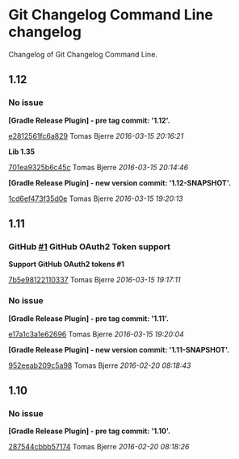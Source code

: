 # Git Changelog Command Line changelog

Changelog of Git Changelog Command Line.


## 1.12
 
  
  
### No issue
  

  
**[Gradle Release Plugin] - pre tag commit:  '1.12'.**



[e2812561fc6a829](https://github.com/tomasbjerre/git-changelog-command-line/commit/e2812561fc6a829) Tomas Bjerre *2016-03-15 20:16:21*

  
**Lib 1.35**



[701ea9325b6c45c](https://github.com/tomasbjerre/git-changelog-command-line/commit/701ea9325b6c45c) Tomas Bjerre *2016-03-15 20:14:46*

  
**[Gradle Release Plugin] - new version commit:  '1.12-SNAPSHOT'.**



[1cd6ef473f35d0e](https://github.com/tomasbjerre/git-changelog-command-line/commit/1cd6ef473f35d0e) Tomas Bjerre *2016-03-15 19:20:13*

  

 

## 1.11
 
  
   
### GitHub [#1](https://github.com/tomasbjerre/git-changelog-command-line/issues/1) GitHub OAuth2 Token support  
   
   
  
  

  
**Support GitHub OAuth2 tokens #1**



[7b5e98122110337](https://github.com/tomasbjerre/git-changelog-command-line/commit/7b5e98122110337) Tomas Bjerre *2016-03-15 19:17:11*

  

 
  
  
### No issue
  

  
**[Gradle Release Plugin] - pre tag commit:  '1.11'.**



[e17a1c3a1e62696](https://github.com/tomasbjerre/git-changelog-command-line/commit/e17a1c3a1e62696) Tomas Bjerre *2016-03-15 19:20:04*

  
**[Gradle Release Plugin] - new version commit:  '1.11-SNAPSHOT'.**



[952eeab209c5a98](https://github.com/tomasbjerre/git-changelog-command-line/commit/952eeab209c5a98) Tomas Bjerre *2016-02-20 08:18:43*

  

 

## 1.10
 
  
  
### No issue
  

  
**[Gradle Release Plugin] - pre tag commit:  '1.10'.**



[287544cbbb57174](https://github.com/tomasbjerre/git-changelog-command-line/commit/287544cbbb57174) Tomas Bjerre *2016-02-20 08:18:26*

  

 

